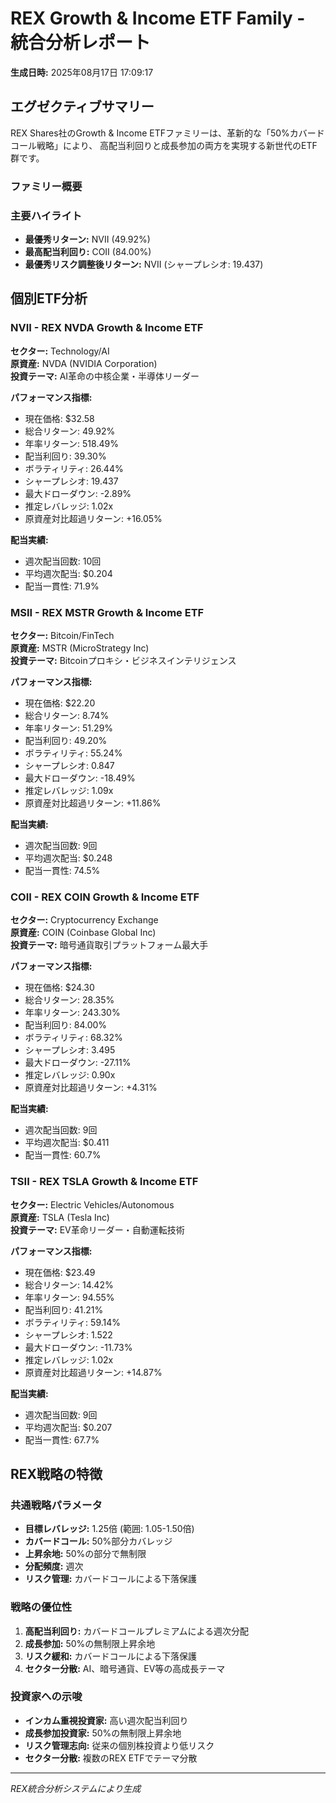 # REX Growth & Income ETF Family - 統合分析レポート

**生成日時:** 2025年08月17日 17:09:17

## エグゼクティブサマリー

REX Shares社のGrowth & Income ETFファミリーは、革新的な「50%カバードコール戦略」により、
高配当利回りと成長参加の両方を実現する新世代のETF群です。

### ファミリー概要


### 主要ハイライト

- **最優秀リターン:** NVII (49.92%)
- **最高配当利回り:** COII (84.00%)
- **最優秀リスク調整後リターン:** NVII (シャープレシオ: 19.437)

## 個別ETF分析

### NVII - REX NVDA Growth & Income ETF

**セクター:** Technology/AI  
**原資産:** NVDA (NVIDIA Corporation)  
**投資テーマ:** AI革命の中核企業・半導体リーダー

**パフォーマンス指標:**
- 現在価格: $32.58
- 総合リターン: 49.92%
- 年率リターン: 518.49%
- 配当利回り: 39.30%
- ボラティリティ: 26.44%
- シャープレシオ: 19.437
- 最大ドローダウン: -2.89%
- 推定レバレッジ: 1.02x
- 原資産対比超過リターン: +16.05%

**配当実績:**
- 週次配当回数: 10回
- 平均週次配当: $0.204
- 配当一貫性: 71.9%

### MSII - REX MSTR Growth & Income ETF

**セクター:** Bitcoin/FinTech  
**原資産:** MSTR (MicroStrategy Inc)  
**投資テーマ:** Bitcoinプロキシ・ビジネスインテリジェンス

**パフォーマンス指標:**
- 現在価格: $22.20
- 総合リターン: 8.74%
- 年率リターン: 51.29%
- 配当利回り: 49.20%
- ボラティリティ: 55.24%
- シャープレシオ: 0.847
- 最大ドローダウン: -18.49%
- 推定レバレッジ: 1.09x
- 原資産対比超過リターン: +11.86%

**配当実績:**
- 週次配当回数: 9回
- 平均週次配当: $0.248
- 配当一貫性: 74.5%

### COII - REX COIN Growth & Income ETF

**セクター:** Cryptocurrency Exchange  
**原資産:** COIN (Coinbase Global Inc)  
**投資テーマ:** 暗号通貨取引プラットフォーム最大手

**パフォーマンス指標:**
- 現在価格: $24.30
- 総合リターン: 28.35%
- 年率リターン: 243.30%
- 配当利回り: 84.00%
- ボラティリティ: 68.32%
- シャープレシオ: 3.495
- 最大ドローダウン: -27.11%
- 推定レバレッジ: 0.90x
- 原資産対比超過リターン: +4.31%

**配当実績:**
- 週次配当回数: 9回
- 平均週次配当: $0.411
- 配当一貫性: 60.7%

### TSII - REX TSLA Growth & Income ETF

**セクター:** Electric Vehicles/Autonomous  
**原資産:** TSLA (Tesla Inc)  
**投資テーマ:** EV革命リーダー・自動運転技術

**パフォーマンス指標:**
- 現在価格: $23.49
- 総合リターン: 14.42%
- 年率リターン: 94.55%
- 配当利回り: 41.21%
- ボラティリティ: 59.14%
- シャープレシオ: 1.522
- 最大ドローダウン: -11.73%
- 推定レバレッジ: 1.02x
- 原資産対比超過リターン: +14.87%

**配当実績:**
- 週次配当回数: 9回
- 平均週次配当: $0.207
- 配当一貫性: 67.7%


## REX戦略の特徴

### 共通戦略パラメータ
- **目標レバレッジ:** 1.25倍 (範囲: 1.05-1.50倍)
- **カバードコール:** 50%部分カバレッジ
- **上昇余地:** 50%の部分で無制限
- **分配頻度:** 週次
- **リスク管理:** カバードコールによる下落保護

### 戦略の優位性
1. **高配当利回り:** カバードコールプレミアムによる週次分配
2. **成長参加:** 50%の無制限上昇余地
3. **リスク緩和:** カバードコールによる下落保護
4. **セクター分散:** AI、暗号通貨、EV等の高成長テーマ

### 投資家への示唆
- **インカム重視投資家:** 高い週次配当利回り
- **成長参加投資家:** 50%の無制限上昇余地
- **リスク管理志向:** 従来の個別株投資より低リスク
- **セクター分散:** 複数のREX ETFでテーマ分散

---
*REX統合分析システムにより生成*
